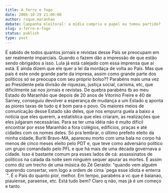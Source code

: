 ```yaml
---
title: A ferro e fogo
date: 2006-10-29 21:00:00
author: roque.maranhao
debate: Campanha eleitoral: a mídia cumpriu o papel ou tomou partido?
slug: a-ferro-e-fogo
status: publish 
type: post
---
```


É sabido de todos quantos jornais e revistas desse País se preocupam em ser realmente imparciais. Quando o fazem dão a impressão de que estão sendo obrigados a isso. Lula já está calejado com essa imprensa que aí está. E ainda dizem que ele quer a lei da mordaça de volta ao País. Mas que país é este onde grande parte da impresa, assim como grande parte dos políticos só se preocupa com seu próprio bolso??
Parabéns mais uma vez ao Presidente pela divisão de riquezas, justiça social, carisma, etc, que dificilmente sai nos jornais e revistas. De quebra parabéns tb ao meu Estado do Maranhão que depois de 20 anos de Vitorino Freire e 40 de Sarney, conseguiu devolver a esperança de mudança a um Estado q aponta as piores taxas de tudo q é bom para o povo. Os maiores meios de comunicação desse Estado são deles, que nos empurra guela a baixo a notícia que eles querem, a estatística que eles criaram, as realizações que eles julgaram necessárias. Para se ter uma idéia não é muito dificil encontrar por esse Maranhão a fora colégios, edifícios, praças e até cidades com os nomes deles. 
Só pra lembrar, o último prefeito eleito da minha cidade, Buriti Bravo-MA, apareceu morto com uma bala no corpo há menos de cinco meses eleito pelo PDT e, que teve como adversário político um grupo comandado pelo PFL e que há mais de uma década governava a cidade. Isso é bastante comum pra esses lados de cá: assassinatos de políticos na calada da noite sem ninguém sequer apurar as mortes. É assim como diz um trecho de uma música do Zé Geraldo: "quando vem alguém querendo consertar, vem logo a ordem de cima ´pega esse idiota e enterra´". É o País do quanto pior, melhor.
Em tempo, parabéns a vc que é baianao, piauiense, paraense, etc.
Está tudo bem? Claro q não, mas já é um começo e tanto.
